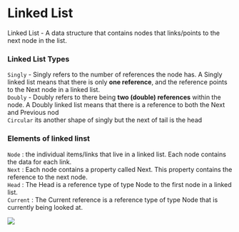 # Linked List
Linked List - A data structure that contains nodes that links/points to the next node in the list.

### Linked List Types
`Singly` - Singly refers to the number of references the node has. A Singly linked list means that there is only **one reference**, and the reference points to the Next node in a linked list.
<br/>
`Doubly` - Doubly refers to there being **two (double) references** within the node. A Doubly linked list means that there is a reference to both the Next and Previous nod
<br/>
`Circular` its another shape of singly but the next of tail is the head

### Elements of linked linst
`Node` : the individual items/links that live in a linked list. Each node contains the data for each link.
<br/>
`Next` : Each node contains a property called Next. This property contains the reference to the next node.
<br/>
`Head` : The Head is a reference type of type Node to the first node in a linked list.
<br/>
`Current` : The Current reference is a reference type of type Node that is currently being looked at.




<img src="https://miro.medium.com/max/700/1*AeMDLFUjR0w0J4n8CP4H6g.jpeg" />
